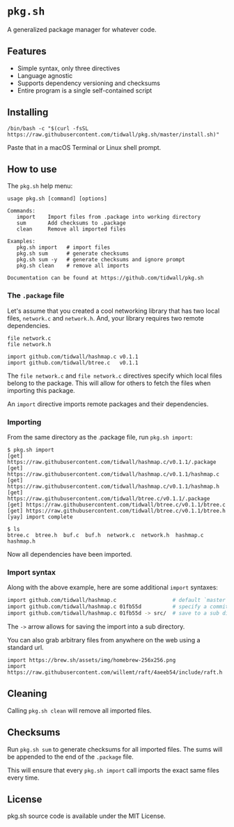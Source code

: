 # `pkg.sh`

A generalized package manager for whatever code.

## Features

- Simple syntax, only three directives
- Language agnostic
- Supports dependency versioning and checksums
- Entire program is a single self-contained script

## Installing

```
/bin/bash -c "$(curl -fsSL https://raw.githubusercontent.com/tidwall/pkg.sh/master/install.sh)"
```

Paste that in a macOS Terminal or Linux shell prompt.

## How to use

The `pkg.sh` help menu:

```
usage pkg.sh [command] [options]

Commands:
   import    Import files from .package into working directory
   sum       Add checksums to .package
   clean     Remove all imported files

Examples:
   pkg.sh import   # import files
   pkg.sh sum      # generate checksums
   pkg.sh sum -y   # generate checksums and ignore prompt
   pkg.sh clean    # remove all imports

Documentation can be found at https://github.com/tidwall/pkg.sh
```

### The `.package` file

Let's assume that you created a cool networking library that has two local
files, `network.c` and `network.h`. And, your library requires two remote 
dependencies.

```
file network.c
file network.h

import github.com/tidwall/hashmap.c v0.1.1
import github.com/tidwall/btree.c   v0.1.1
```

The `file network.c` and `file network.c` directives specify which local files
belong to the package. This will allow for others to fetch the files when 
importing this package.

An `import` directive imports remote packages and their dependencies.

### Importing

From the same directory as the .package file, run `pkg.sh import`:

```
$ pkg.sh import
[get] https://raw.githubusercontent.com/tidwall/hashmap.c/v0.1.1/.package
[get] https://raw.githubusercontent.com/tidwall/hashmap.c/v0.1.1/hashmap.c
[get] https://raw.githubusercontent.com/tidwall/hashmap.c/v0.1.1/hashmap.h
[get] https://raw.githubusercontent.com/tidwall/btree.c/v0.1.1/.package
[get] https://raw.githubusercontent.com/tidwall/btree.c/v0.1.1/btree.c
[get] https://raw.githubusercontent.com/tidwall/btree.c/v0.1.1/btree.h
[yay] import complete
```

```
$ ls
btree.c  btree.h  buf.c  buf.h  network.c  network.h  hashmap.c  hashmap.h
```

Now all dependencies have been imported.

### Import syntax

Along with the above example, here are some additional `import` syntaxes:

```bash
import github.com/tidwall/hashmap.c                  # default `master` branch
import github.com/tidwall/hashmap.c 01fb55d          # specify a commit
import github.com/tidwall/hashmap.c 01fb55d -> src/  # save to a sub directory
```

The `->` arrow allows for saving the import into a sub directory.

You can also grab arbitrary files from anywhere on the web using a standard url.

```
import https://brew.sh/assets/img/homebrew-256x256.png
import https://raw.githubusercontent.com/willemt/raft/4aeeb54/include/raft.h
```

## Cleaning

Calling `pkg.sh clean` will remove all imported files. 

## Checksums

Run `pkg.sh sum` to generate checksums for all imported files. The sums will be
appended to the end of the `.package` file.

This will ensure that every `pkg.sh import` call imports the exact same files
every time.

## License

pkg.sh source code is available under the MIT License.
